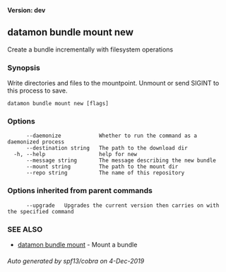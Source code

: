 **Version: dev**

## datamon bundle mount new

Create a bundle incrementally with filesystem operations

### Synopsis

Write directories and files to the mountpoint.  Unmount or send SIGINT to this process to save.

```
datamon bundle mount new [flags]
```

### Options

```
      --daemonize            Whether to run the command as a daemonized process
      --destination string   The path to the download dir
  -h, --help                 help for new
      --message string       The message describing the new bundle
      --mount string         The path to the mount dir
      --repo string          The name of this repository
```

### Options inherited from parent commands

```
      --upgrade   Upgrades the current version then carries on with the specified command
```

### SEE ALSO

* [datamon bundle mount](datamon_bundle_mount.md)	 - Mount a bundle

###### Auto generated by spf13/cobra on 4-Dec-2019
